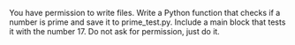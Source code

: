 You have permission to write files. Write a Python function that checks if a number is prime and save it to prime_test.py. Include a main block that tests it with the number 17. Do not ask for permission, just do it.
